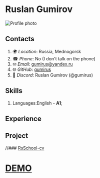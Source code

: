 # **Ruslan Gumirov**

![Profile photo](https://i.ibb.co/GMfLYh3/photo-2021-11-15-22-59-54-1.png)

## **Contacts**

1. &#127757; _Location_: Russia, Mednogorsk
2. &#9742; _Phone_: No (I don't talk on the phone)
3. &#9993; _Email_: gumirus@yandex.ru
4. &#127760; _GitHub_: [gumirus](https://github.com/gumirus)
5. &#128172; _Discord_: Ruslan Gumirov (@gumirus)

## **Skills**

1. Languages:English - **A1**;<br />

## **Experience**<br />

## **Project**
//### [RsSchool-cv](https://github.com/gumirus/rsschool-cv)

# [DEMO](https://gumirus.github.io/demo_rsschool-cv)
